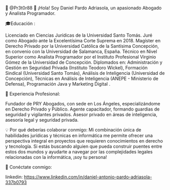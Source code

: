 :space_invader: @Pr3t0r88
👋 ¡Hola! Soy Daniel Pardo Adriasola, un apasionado Abogado y Analista Programador.

🎓Educación :

Licenciado en Ciencias Jurídicas de la Universidad Santo Tomás. Juré como Abogado ante la Excelentísima Corte Suprema en 2018.
Magíster en Derecho Privado por la Universidad Católica de la Santísima Concepción, en convenio con la Universidad de Salamanca, España.
Técnico en Nivel Superior como Analista Programador por el Instituto Profesional Virginio Gómez de la Universidad de Concepción.
Diplomados en: Administración y Gestión en Seguridad Privada (Instituto Teodoro Wickel), Formación Sindical (Universidad Santo Tomás), Análisis de Inteligencia (Universidad de Concepción), Técnicas en Análisis de Inteligencia (ANEPE - Ministerio de Defensa), Programación Java y Marketing Digital .

💼 Experiencia Profesional:

Fundador de PRY Abogados, con sede en Los Ángeles, especializándome en Derecho Privado y Público.
Agente capacitador, formando guardias de seguridad y vigilantes privados.
Asesor privado en áreas de inteligencia, asesoría legal y seguridad privada.

💡 Por qué deberías colaborar conmigo: 
Mi combinación única de habilidades jurídicas y técnicas en informática me permite ofrecer una perspectiva integral en proyectos que requieren conocimientos en derecho y tecnología. Si estás buscando alguien que pueda construir puentes entre estos dos mundos y ayudarte a navegar por las complejidades legales relacionadas con la informática, ¡soy tu persona!

🔗 Conéctate conmigo:

linkedin: https://www.linkedin.com/in/daniel-antonio-pardo-adriasola-337b0793
